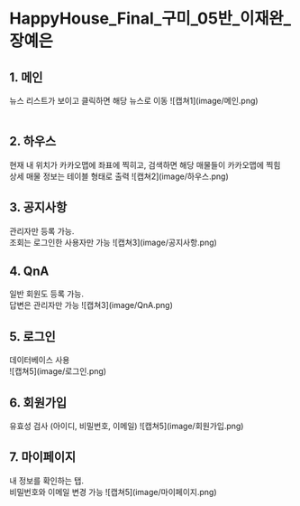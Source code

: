
# HappyHouse_Final_구미_05반_이재완_장예은

<h2>1. 메인</h2>
뉴스 리스트가 보이고 클릭하면 해당 뉴스로 이동
![캡쳐1](image/메인.png)
<br/><br/>

<h2>2. 하우스</h2>
현재 내 위치가 카카오맵에 좌표에 찍히고, 검색하면 해당 매물들이 카카오맵에 찍힘<br/>
상세 매물 정보는 테이블 형태로 출력
![캡쳐2](image/하우스.png)

<h2>3. 공지사항</h2>
관리자만 등록 가능.<br/>
조회는 로그인한 사용자만 가능
![캡쳐3](image/공지사항.png)

<h2>4. QnA </h2>
일반 회원도 등록 가능.<br/>
답변은 관리자만 가능
![캡쳐3](image/QnA.png)

<h2>5. 로그인</h2>
데이터베이스 사용<br/>
![캡쳐5](image/로그인.png)

<h2>6. 회원가입</h2>
유효성 검사 (아이디, 비밀번호, 이메일)
![캡쳐5](image/회원가입.png)

<h2>7. 마이페이지</h2>
내 정보를 확인하는 탭.<br/>
비밀번호와 이메일 변경 가능
![캡쳐5](image/마이페이지.png)
